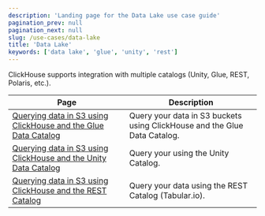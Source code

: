 ```yaml
---
description: 'Landing page for the Data Lake use case guide'
pagination_prev: null
pagination_next: null
slug: /use-cases/data-lake
title: 'Data Lake'
keywords: ['data lake', 'glue', 'unity', 'rest']
---
```


ClickHouse supports integration with multiple catalogs (Unity, Glue, REST, Polaris, etc.).

| Page | Description |
|-----|-----|
| [Querying data in S3 using ClickHouse and the Glue Data Catalog](/use-cases/data-lake/glue-catalog) |  Query your data in S3 buckets using ClickHouse and the Glue Data Catalog. |
| [Querying data in S3 using ClickHouse and the Unity Data Catalog](/use-cases/data-lake/unity-catalog) | Query your using the Unity Catalog. |
| [Querying data in S3 using ClickHouse and the REST Catalog](/use-cases/data-lake/rest-catalog) | Query your data using the REST Catalog (Tabular.io). |

